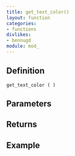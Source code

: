 ```yaml
---
title: get_text_color()
layout: function
categories:
- functions
divlikes:
- bennugd
module: mod_
---
```


## Definition

    get_text_color ( )

## Parameters

## Returns

## Example

